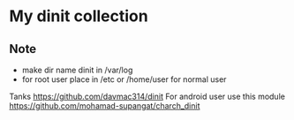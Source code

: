 # My dinit collection

## Note
- make dir name dinit in /var/log
- for root user place in /etc or /home/user for normal user


Tanks https://github.com/davmac314/dinit
For android user use this module https://github.com/mohamad-supangat/charch_dinit
